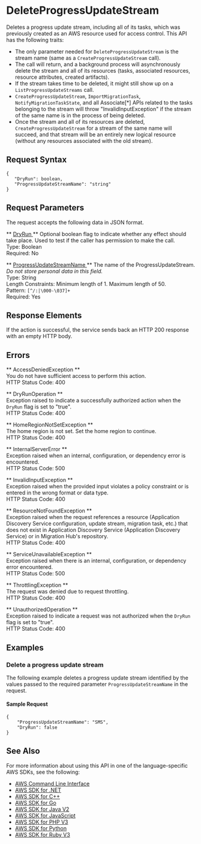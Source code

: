 # DeleteProgressUpdateStream<a name="API_DeleteProgressUpdateStream"></a>

Deletes a progress update stream, including all of its tasks, which was previously created as an AWS resource used for access control\. This API has the following traits:
+ The only parameter needed for `DeleteProgressUpdateStream` is the stream name \(same as a `CreateProgressUpdateStream` call\)\.
+ The call will return, and a background process will asynchronously delete the stream and all of its resources \(tasks, associated resources, resource attributes, created artifacts\)\.
+ If the stream takes time to be deleted, it might still show up on a `ListProgressUpdateStreams` call\.
+  `CreateProgressUpdateStream`, `ImportMigrationTask`, `NotifyMigrationTaskState`, and all Associate\[\*\] APIs related to the tasks belonging to the stream will throw "InvalidInputException" if the stream of the same name is in the process of being deleted\.
+ Once the stream and all of its resources are deleted, `CreateProgressUpdateStream` for a stream of the same name will succeed, and that stream will be an entirely new logical resource \(without any resources associated with the old stream\)\.

## Request Syntax<a name="API_DeleteProgressUpdateStream_RequestSyntax"></a>

```
{
   "DryRun": boolean,
   "ProgressUpdateStreamName": "string"
}
```

## Request Parameters<a name="API_DeleteProgressUpdateStream_RequestParameters"></a>

The request accepts the following data in JSON format\.

 ** [ DryRun ](#API_DeleteProgressUpdateStream_RequestSyntax) **   <a name="migrationhub-DeleteProgressUpdateStream-request-DryRun"></a>
Optional boolean flag to indicate whether any effect should take place\. Used to test if the caller has permission to make the call\.  
Type: Boolean  
Required: No

 ** [ ProgressUpdateStreamName ](#API_DeleteProgressUpdateStream_RequestSyntax) **   <a name="migrationhub-DeleteProgressUpdateStream-request-ProgressUpdateStreamName"></a>
The name of the ProgressUpdateStream\. *Do not store personal data in this field\.*   
Type: String  
Length Constraints: Minimum length of 1\. Maximum length of 50\.  
Pattern: `[^/:|\000-\037]+`   
Required: Yes

## Response Elements<a name="API_DeleteProgressUpdateStream_ResponseElements"></a>

If the action is successful, the service sends back an HTTP 200 response with an empty HTTP body\.

## Errors<a name="API_DeleteProgressUpdateStream_Errors"></a>

 ** AccessDeniedException **   
You do not have sufficient access to perform this action\.  
HTTP Status Code: 400

 ** DryRunOperation **   
Exception raised to indicate a successfully authorized action when the `DryRun` flag is set to "true"\.  
HTTP Status Code: 400

 ** HomeRegionNotSetException **   
The home region is not set\. Set the home region to continue\.  
HTTP Status Code: 400

 ** InternalServerError **   
Exception raised when an internal, configuration, or dependency error is encountered\.  
HTTP Status Code: 500

 ** InvalidInputException **   
Exception raised when the provided input violates a policy constraint or is entered in the wrong format or data type\.  
HTTP Status Code: 400

 ** ResourceNotFoundException **   
Exception raised when the request references a resource \(Application Discovery Service configuration, update stream, migration task, etc\.\) that does not exist in Application Discovery Service \(Application Discovery Service\) or in Migration Hub's repository\.  
HTTP Status Code: 400

 ** ServiceUnavailableException **   
Exception raised when there is an internal, configuration, or dependency error encountered\.  
HTTP Status Code: 500

 ** ThrottlingException **   
The request was denied due to request throttling\.  
HTTP Status Code: 400

 ** UnauthorizedOperation **   
Exception raised to indicate a request was not authorized when the `DryRun` flag is set to "true"\.  
HTTP Status Code: 400

## Examples<a name="API_DeleteProgressUpdateStream_Examples"></a>

### Delete a progress update stream<a name="API_DeleteProgressUpdateStream_Example_1"></a>

The following example deletes a progress update stream identified by the values passed to the required parameter `ProgressUpdateStreamName` in the request\.

#### Sample Request<a name="API_DeleteProgressUpdateStream_Example_1_Request"></a>

```
{
    "ProgressUpdateStreamName": "SMS", 
    "DryRun": false
}
```

## See Also<a name="API_DeleteProgressUpdateStream_SeeAlso"></a>

For more information about using this API in one of the language\-specific AWS SDKs, see the following:
+  [ AWS Command Line Interface](https://docs.aws.amazon.com/goto/aws-cli/AWSMigrationHub-2017-05-31/DeleteProgressUpdateStream) 
+  [ AWS SDK for \.NET](https://docs.aws.amazon.com/goto/DotNetSDKV3/AWSMigrationHub-2017-05-31/DeleteProgressUpdateStream) 
+  [ AWS SDK for C\+\+](https://docs.aws.amazon.com/goto/SdkForCpp/AWSMigrationHub-2017-05-31/DeleteProgressUpdateStream) 
+  [ AWS SDK for Go](https://docs.aws.amazon.com/goto/SdkForGoV1/AWSMigrationHub-2017-05-31/DeleteProgressUpdateStream) 
+  [ AWS SDK for Java V2](https://docs.aws.amazon.com/goto/SdkForJavaV2/AWSMigrationHub-2017-05-31/DeleteProgressUpdateStream) 
+  [ AWS SDK for JavaScript](https://docs.aws.amazon.com/goto/AWSJavaScriptSDK/AWSMigrationHub-2017-05-31/DeleteProgressUpdateStream) 
+  [ AWS SDK for PHP V3](https://docs.aws.amazon.com/goto/SdkForPHPV3/AWSMigrationHub-2017-05-31/DeleteProgressUpdateStream) 
+  [ AWS SDK for Python](https://docs.aws.amazon.com/goto/boto3/AWSMigrationHub-2017-05-31/DeleteProgressUpdateStream) 
+  [ AWS SDK for Ruby V3](https://docs.aws.amazon.com/goto/SdkForRubyV3/AWSMigrationHub-2017-05-31/DeleteProgressUpdateStream) 